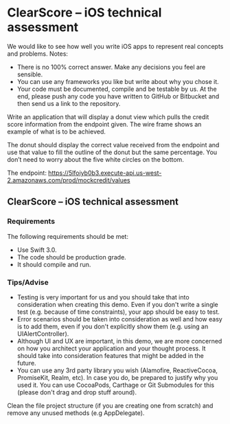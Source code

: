 # ClearScore – iOS technical assessment

We would like to see how well you write iOS apps to represent real concepts and problems.
Notes:

* There is no 100% correct answer. Make any decisions you feel are sensible.
* You can use any frameworks you like but write about why you chose it.
* Your code must be documented, compile and be testable by us. At the end, please push any code you have written to GitHub or Bitbucket and then send us a link to the repository.

Write an application that will display a donut view which pulls the credit score information from the endpoint given. The wire frame shows an example of what is to be achieved.

The donut should display the correct value received from the endpoint and use that value to fill the outline of the donut but the same percentage. You don’t need to worry about the five white circles on the bottom.

The endpoint: https://5lfoiyb0b3.execute-api.us-west-2.amazonaws.com/prod/mockcredit/values

## ClearScore – iOS technical assessment

### Requirements

The following requirements should be met:

* Use Swift 3.0.
* The code should be production grade.
* It should compile and run.

### Tips/Advise

* Testing is very important for us and you should take that into consideration when creating this demo. Even if you don't write a single test (e.g. because of time constraints), your app should be easy to test.
* Error scenarios should be taken into consideration as well and how easy is to add them, even if you don't explicitly show them (e.g. using an UIAlertController).
* Although UI and UX are important, in this demo, we are more concerned on how you architect your application and your thought process. It should take into consideration features that might be added in the future.
* You can use any 3rd party library you wish (Alamofire, ReactiveCocoa, PromiseKit, Realm, etc). In case you do, be prepared to justify why you used it. You can use CocoaPods, Carthage or Git Submodules for this (please don't drag and drop stuff around).

Clean the file project structure (if you are creating one from scratch) and remove any unused methods (e.g AppDelegate).
